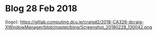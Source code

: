 # Blog 28 Feb 2018

[logo}: https://gitlab.computing.dcu.ie/craigd2/2018-CA326-dcraig-XWindowManager/blob/master/blog/Screenshot_20180228_130042.png